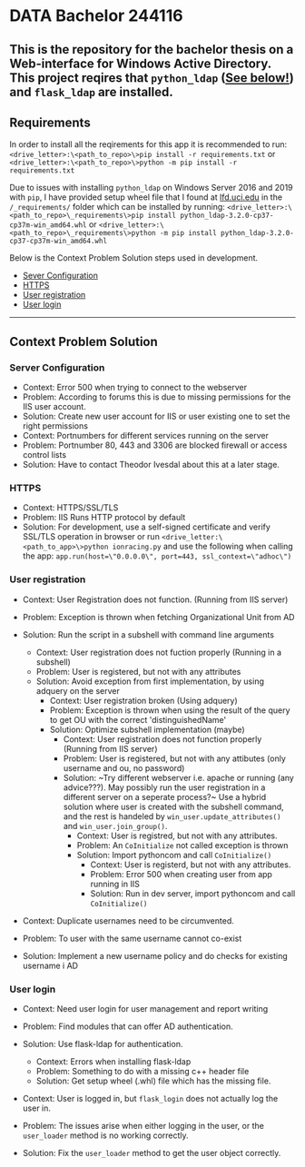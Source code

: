 # DATA Bachelor 244116
 This is the repository for the bachelor thesis on a Web-interface for Windows Active Directory. This project reqires that `python_ldap` ([See below!](#requirements)) and `flask_ldap` are installed.
----

## Requirements
 In order to install all the reqirements for this app it is recommended to run:
 `<drive_letter>:\<path_to_repo>\>pip install -r requirements.txt` or
 `<drive_letter>:\<path_to_repo>\>python -m pip install -r requirements.txt`

 Due to issues with installing `python_ldap` on Windows Server 2016 and 2019 with `pip`, I have provided setup wheel file that I found at [lfd.uci.edu](https://www.lfd.uci.edu/~gohlke/pythonlibs/#python-ldap "Link to download page") in the `/_requirements/` folder which can be installed by running:
 `<drive_letter>:\<path_to_repo>\_requirements\>pip install python_ldap-3.2.0-cp37-cp37m-win_amd64.whl` or
 `<drive_letter>:\<path_to_repo>\_requirements\>python -m pip install python_ldap-3.2.0-cp37-cp37m-win_amd64.whl`

 Below is the Context Problem Solution steps used in development.
 * [Sever Configuration](#server-configuration)
 * [HTTPS](#https)
 * [User registration](#user-registration)
 * [User login](#user-login)
----

## Context Problem Solution

### Server Configuration

* Context: Error 500 when trying to connect to the webserver
* Problem: According to forums this is due to missing permissions for the IIS user account.
* Solution: Create new user account for IIS or user existing one to set the right permissions
* Context: Portnumbers for different services running on the server
* Problem: Portnumber 80, 443 and 3306 are blocked firewall or access control lists
* Solution: Have to contact Theodor Ivesdal about this at a later stage.

### HTTPS

* Context: HTTPS/SSL/TLS
* Problem: IIS Runs HTTP protocol by default
* Solution: For development, use a self-signed certificate and verify SSL/TLS operation in browser or run `<drive_letter:\<path_to_app>\>python ionracing.py` and use the following when calling the app: `app.run(host=\"0.0.0.0\", port=443, ssl_context=\"adhoc\")`

### User registration

* Context: User Registration does not function. (Running from IIS server)
* Problem: Exception is thrown when fetching Organizational Unit from AD
* Solution: Run the script in a subshell with command line arguments
    * Context: User registration does not fuction properly (Running in a subshell)
    * Problem: User is registered, but not with any attributes
    * Solution: Avoid exception from first implementation, by using adquery on the server
        * Context: User registration broken (Using adquery)
        * Problem: Exception is thrown when using the result of the query to get OU with the correct 'distinguishedName'
        * Solution: Optimize subshell implementation (maybe)
            * Context: User registration does not function properly (Running from IIS server)
            * Problem: User is registered, but not with any attibutes (only username and ou, no password)
            * Solution: ~Try different webserver i.e. apache or running (any advice???). May possibly run the user registration in a different server on a seperate process?~ Use a hybrid solution where user is created with the subshell command, and the rest is handeled by `win_user.update_attributes()` and `win_user.join_group()`.
                * Context: User is registred, but not with any attributes.
                * Problem: An `CoInitialize` not called exception is thrown
                * Solution: Import pythoncom and call `CoInitialize()`
                    * Context: User is registerd, but not with any attributes.
                    * Problem: Error 500 when creating user from app running in IIS
                    * Solution: Run in dev server, import pythoncom and call `CoInitialize()`

* Context: Duplicate usernames need to be circumvented.
* Problem: To user with the same username cannot co-exist
* Solution: Implement a new username policy and do checks for existing username i AD

### User login

* Context: Need user login for user management and report writing
* Problem: Find modules that can offer AD authentication.
* Solution: Use flask-ldap for authentication.
    * Context: Errors when installing flask-ldap
    * Problem: Something to do with a missing c++ header file
    * Solution: Get setup wheel (.whl) file which has the missing file.

* Context: User is logged in, but `flask_login` does not actually log the user in.
* Problem: The issues arise when either logging in the user, or the `user_loader` method is no working correctly.
* Solution: Fix the `user_loader` method to get the user object correctly.

